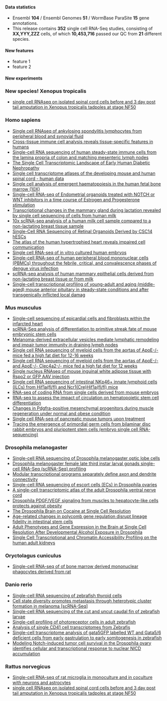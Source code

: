 #### Data statistics

- Ensembl **104** / Ensembl Genomes **51** / WormBase ParaSite **15** gene annotations.   
- This release contains **352** single cell RNA-Seq studies, consisting of **XX,YYY,ZZZ** cells, of which **10,453,716** passed our QC from **21** different species.

#### New features

- feature 1
- feature 2

#### New experiments

### New species! Xenopus tropicalis

- [single cell RNAseq on isolated spinal cord cells before and 3 day post tail amputation in Xenopus tropicalis tadpoles at stage NF50](https://www.ebi.ac.uk/gxa/sc/experiments/)

### Homo sapiens

- [Single cell RNAseq of ankylosing spondylitis lymphocytes from peripheral blood and synovial fluid](https://www.ebi.ac.uk/gxa/sc/experiments/E-CURD-120)
- [Cross-tissue immune cell analysis reveals tissue-specific features in humans](https://www.ebi.ac.uk/gxa/sc/experiments/E-CURD-122)
- [Single-cell RNA sequencing of human steady-state immune cells from the lamina propria of colon and matching mesenteric lymph nodes](https://www.ebi.ac.uk/gxa/sc/experiments/E-CURD-88)
- [The Single Cell Transcriptomic Landscape of Early Human Diabetic Nephropathy](https://www.ebi.ac.uk/gxa/sc/experiments/E-GEOD-131882)
- [Single cell transcriptome atlases of the developing mouse and human spinal cord - human data](https://www.ebi.ac.uk/gxa/sc/experiments/E-HCAD-56)
- [Single cell analysis of emergent haematopoiesis in the human fetal bone marrow (10X)](https://www.ebi.ac.uk/gxa/sc/experiments/E-MTAB-10042)
- [Single-cell RNA-seq of Endometrial organoids treated with NOTCH or WNT inhibitors in a time course of Estrogen and Progesterone stimulation](https://www.ebi.ac.uk/gxa/sc/experiments/E-MTAB-10283)
- [Transcriptional changes in the mammary gland during lactation revealed by single cell sequencing of cells from human milk](https://www.ebi.ac.uk/gxa/sc/experiments/E-MTAB-10855)
- [10x scRNA-seq analysis of a human milk cell sample compared to a non-lactating breast tissue sample](https://www.ebi.ac.uk/gxa/sc/experiments/E-MTAB-10885)
- [Single-Cell RNA Sequencing of Retinal Organoids Derived by CSC14 hESCs](https://www.ebi.ac.uk/gxa/sc/experiments/E-MTAB-11121)
- [The atlas of the human hypertrophied heart reveals impaired cell communication](https://www.ebi.ac.uk/gxa/sc/experiments/E-MTAB-11268)
- [Single cell RNA-seq of in vitro cultured human embryos](https://www.ebi.ac.uk/gxa/sc/experiments/E-MTAB-8060)
- [Single-cell RNA-seq of human peripheral blood mononuclear cells (PBMCs) throughout the febrile, critical, and convalescence phases of dengue virus infection](https://www.ebi.ac.uk/gxa/sc/experiments/E-MTAB-9467)
- [scRNA-seq analysis of human mammary epithelial cells derived from non-lactating breast tissue or from milk](https://www.ebi.ac.uk/gxa/sc/experiments/E-MTAB-9841)
- [Single-cell transcriptional profiling of young-adult and aging (middle-aged) mouse anterior pituitary in steady-state conditions and after transgenically inflicted local damag](https://www.ebi.ac.uk/gxa/sc/experiments/E-MTAB-10021)

### Mus musculus

- [Single-cell sequencing of epicardial cells and fibroblasts within the infarcted heart](https://www.ebi.ac.uk/gxa/sc/experiments/E-MTAB-10035)
- [scRNA-Seq analysis of differentiation to primitive streak fate of mouse embryonic stem cells](https://www.ebi.ac.uk/gxa/sc/experiments/E-MTAB-10243)
- [Melanoma-derived extracellular vesicles mediate lymphatic remodeling and impair tumor immunity in draining lymph nodes](https://www.ebi.ac.uk/gxa/sc/experiments/E-MTAB-10434)
- [Single cell RNA sequencing of myeloid cells from the aortas of ApoE-/- mice fed a high fat diet for 12-16 weeks](https://www.ebi.ac.uk/gxa/sc/experiments/E-MTAB-10743)
- [Single cell RNA sequencing of myeloid cells from the aortas of ApoE-/- and ApoE-/- Clec4a2-/- mice fed a high fat diet for 12 weeks](https://www.ebi.ac.uk/gxa/sc/experiments/E-MTAB-10746)
- [Single nucleus RNAseq of mouse inguinal white adipose tissue with Rspo2 or GFP AAV injection](https://www.ebi.ac.uk/gxa/sc/experiments/E-MTAB-11104)
- [Single cell RNA sequencing of intestinal NKp46+ innate lymphoid cells (ILCs) from Hif1a(fl/fl) and Ncr1(Cre)Hif1a(fl/fl) mice](https://www.ebi.ac.uk/gxa/sc/experiments/E-MTAB-11238)
- [RNA-seq of coding RNA from single cells derived from mouse embryos](https://www.ebi.ac.uk/gxa/sc/experiments/E-MTAB-4079)
- [RNA-seq to assess the impact of circulation on hematopoietic stem cell differentiation](https://www.ebi.ac.uk/gxa/sc/experiments/E-MTAB-8362)
- [Changes in Pdgfra-positive mesenchymal progenitors during muscle regeneration under normal and obese condition](https://www.ebi.ac.uk/gxa/sc/experiments/E-MTAB-9715)
- [Single cell RNA-seq of pancreatic mouse tumors upon treatment](https://www.ebi.ac.uk/gxa/sc/experiments/E-MTAB-9954)
- [Tracing the emergence of primordial germ cells from bilaminar disc rabbit embryos and pluripotent stem cells (embryo single cell RNA-sequencing)](https://www.ebi.ac.uk/gxa/sc/experiments/E-MTAB-10894)

### Drosophila melanogaster

- [Single-cell RNA sequencing of Drosophila melanogaster optic lobe cells](https://www.ebi.ac.uk/gxa/sc/experiments/E-GEOD-103771)
- [Drosophila melanogaster female late third instar larval gonads single-cell RNA-Seq (scRNA-Seq) profiling](https://www.ebi.ac.uk/gxa/sc/experiments/E-GEOD-125948)
- [Modular transcriptional programs separately define axon and dendrite connectivity ](https://www.ebi.ac.uk/gxa/sc/experiments/E-GEOD-126139)
- [Single-cell RNA sequencing of escort cells (ECs) in Drosophila ovaries](https://www.ebi.ac.uk/gxa/sc/experiments/E-GEOD-141701)
- [A single-cell transcriptomic atlas of the adult Drosophila ventral nerve cord](https://www.ebi.ac.uk/gxa/sc/experiments/E-GEOD-141807)
- [Drosophila PDGF/VEGF signaling from muscles to hepatocyte-like cells protects against obesity](https://www.ebi.ac.uk/gxa/sc/experiments/E-GEOD-147601)
- [The Drosophila Brain on Cocaine at Single Cell Resolution](https://www.ebi.ac.uk/gxa/sc/experiments/E-GEOD-152495)
- [Age-related changes in polycomb gene regulation disrupt lineage fidelity in intestinal stem cells](https://www.ebi.ac.uk/gxa/sc/experiments/E-GEOD-157775)
- [Adult Phenotypes and Gene Expression in the Brain at Single Cell Resolution After Developmental Alcohol Exposure in Drosophila](https://www.ebi.ac.uk/gxa/sc/experiments/E-GEOD-172231)
- [Single Cell Transcriptional and Chromatin Accessibility Profiling on the human adult kidneys](https://www.ebi.ac.uk/gxa/sc/experiments/E-CURD-119)

### Oryctolagus cuniculus

- [Single-cell RNA-seq of of bone marrow derived mononuclear phagocytes derived from rat](https://www.ebi.ac.uk/gxa/sc/experiments/E-CURD-101)


### Danio rerio

- [Single-cell RNA sequencing of zebrafish thyroid cells](https://www.ebi.ac.uk/gxa/sc/experiments/E-GEOD-133466)
- [Cell state diversity promotes metastasis through heterotypic cluster formation in melanoma [scRNA-Seq]](https://www.ebi.ac.uk/gxa/sc/experiments/E-GEOD-152998)
- [Single-cell RNA sequencing of the cut and uncut caudal fin of zebrafish larvae](https://www.ebi.ac.uk/gxa/sc/experiments/E-GEOD-158851)
- [Single-cell profiling of photoreceptor cells in adult zebrafish](https://www.ebi.ac.uk/gxa/sc/experiments/E-GEOD-175929)
- [Analysis of single CD41 cell transcriptomes from Zebrafis](https://www.ebi.ac.uk/gxa/sc/experiments/E-MTAB-3947)
- [Single-cell transcriptome analysis of gata5GFP labelled WT and Gata5/6 deficient cells from early gastrulation to early somitogenesis in zebrafish](https://www.ebi.ac.uk/gxa/sc/experiments/E-MTAB-9193)
- [Modeling Notch-induced tumor cell survival in the Drosophila ovary identifies cellular and transcriptional response to nuclear NICD accumulation](https://www.ebi.ac.uk/gxa/sc/experiments/E-CURD-124)

### Rattus norvegicus

- [Single-cell RNA-seq of rat microglia in monoculture and in coculture with neurons and astrocytes](https://www.ebi.ac.uk/gxa/sc/experiments/E-MTAB-10030)
- [single cell RNAseq on isolated spinal cord cells before and 3 day post tail amputation in Xenopus tropicalis tadpoles at stage NF50](https://www.ebi.ac.uk/gxa/sc/experiments/E-MTAB-8839)


